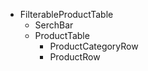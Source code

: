 - FilterableProductTable
    * SerchBar
    * ProductTable
      * ProductCategoryRow
      * ProductRow